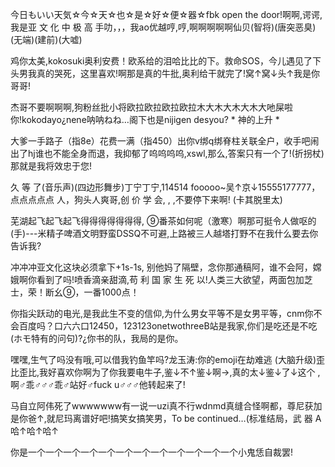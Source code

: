 今日もいい天気☆今☆天☆也☆是☆好☆便☆器☆fbk open the door!啊啊,谔谔,我是亚 文 化 中 极 高 手叻，，，我ao优越哼,哼,啊啊啊啊啊仙贝(智将)(唐突恶臭)(无端)(建前)(大嘘)

鸡你太美,kokosuki奥利安费！欧系给的泪哈比比的下。救命SOS，今儿遇见了下头男我真的哭死，这里喜欢!啊那是真的牛批,奥利给干就完了!窝↑窝↓头↑我是你哥哥!

杰哥不要啊啊啊,狗粉丝批小将欧拉欧拉欧拉欧拉木大木大木大木大吔屎啦你!kokodayo¿nene呐呐ねね…阁下也是nijigen desyou? \* 神的上升 \*

大爹一手路子（指8e）花费一满（指450）出你v绑q绑脊柱关联全户，收手吧闹出了hj谁也不能全身而退，我抑郁了呜呜呜呜,xswl,那么,答案只有一个了!(折拐杖)那就是我将效忠于您!

久   等   了(音乐声)(四边形舞步)丁宁丁宁,114514   fooooo~吴↑京↓15555177777，点点点点点 人，狗头人爽哥,创   价  学  会, , ,不要停下来啊! (卡其脱里太)

芜湖起飞起飞起飞得得得得得得得, ⑨番茶如何呢（激寒）啊那可挺令人做呕的(手)---米精子啤酒文明野蛮DSSQ不可避,上路被三人越塔打野不在我什么要去你告诉我?

冲冲冲亚文化这块必须拿下+1s-1s, 别他妈了隔壁，念你那通稿阿，谁不会阿，嫦娥啊你看到了吗!喷香滴亲甜滴,苟 利 国 家 生 死 以!人类三大欲望，两面包加芝士，荣！断幺⑨，一番1000点！

你指尖跃动的电光,是我此生不变的信仰,为什么男女平等不是女男平等，cnm你不会百度吗？口六六口12450，123123onetwothreeB站是我家,你们是吃还是不吃(ホモ特有的问句)?¿你书的队，我局的是你。

嘿嘿,生气了吗没有哦,可以借我钓鱼竿吗?龙玉涛:你的emoji在劫难逃 (大脑升级)歪比歪比,我好喜欢你啊为了你我要电牛子,鉴↓不↑鉴↓啊→,真的太↓鉴↓了↓这个 ,啊♂乖♂♂♂乖♂站好♂fuck u♂♂♂他转起来了!

马自立阿伟死了wwwwwww有一说一uzi真不行wdnmd真缝合怪啊都，尊尼获加是你爸↑,就尼玛离谱好吧!搞笑女搞笑男，To be continued…(标准结局，武  器  A  哈↑哈↑哈↑

你是一个一个一个一个一个一个一个一个一个一个一个一个小鬼恁自裁罢!
